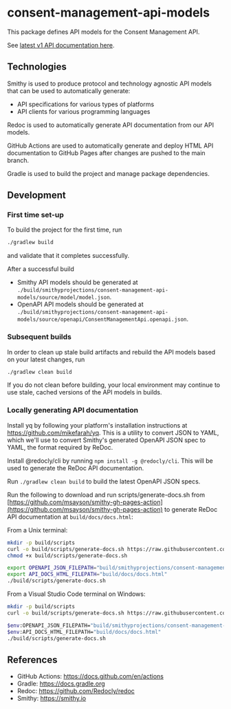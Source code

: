 # consent-management-api-models
This package defines API models for the Consent Management API.

See [latest v1 API documentation here](https://www.marksayson.com/consent-management-api-models/v1/docs.html).

## Technologies
Smithy is used to produce protocol and technology agnostic API models that can be used to automatically generate:
* API specifications for various types of platforms
* API clients for various programming languages

Redoc is used to automatically generate API documentation from our API models.

GitHub Actions are used to automatically generate and deploy HTML API documentation to GitHub Pages after changes are pushed to the main branch.

Gradle is used to build the project and manage package dependencies.

## Development
### First time set-up
To build the project for the first time, run

```sh
./gradlew build
```

and validate that it completes successfully.

After a successful build
* Smithy API models should be generated at `./build/smithyprojections/consent-management-api-models/source/model/model.json`.
* OpenAPI API models should be generated at `./build/smithyprojections/consent-management-api-models/source/openapi/ConsentManagementApi.openapi.json`.

### Subsequent builds
In order to clean up stale build artifacts and rebuild the API models based on your latest changes, run

```sh
./gradlew clean build
```

If you do not clean before building, your local environment may continue to use stale, cached versions of the API models in builds.

### Locally generating API documentation
Install yq by following your platform's installation instructions at https://github.com/mikefarah/yq.  This is a utility to convert JSON to YAML, which we'll use to convert Smithy's generated OpenAPI JSON spec to YAML, the format required by ReDoc.

Install @redocly/cli by running `npm install -g @redocly/cli`.  This will be used to generate the ReDoc API documentation.

Run `./gradlew clean build` to build the latest OpenAPI JSON specs.

Run the following to download and run scripts/generate-docs.sh from [https://github.com/msayson/smithy-gh-pages-action](https://github.com/msayson/smithy-gh-pages-action) to generate ReDoc API documentation at `build/docs/docs.html`:

From a Unix terminal:

```sh
mkdir -p build/scripts
curl -o build/scripts/generate-docs.sh https://raw.githubusercontent.com/msayson/smithy-gh-pages-action/v1.1.0/scripts/generate-docs.sh
chmod +x build/scripts/generate-docs.sh

export OPENAPI_JSON_FILEPATH="build/smithyprojections/consent-management-api-models/source/openapi/ConsentManagementApi.openapi.json"
export API_DOCS_HTML_FILEPATH="build/docs/docs.html"
./build/scripts/generate-docs.sh
```

From a Visual Studio Code terminal on Windows:

```sh
mkdir -p build/scripts
curl -o build/scripts/generate-docs.sh https://raw.githubusercontent.com/msayson/smithy-gh-pages-action/v1.1.0/scripts/generate-docs.sh

$env:OPENAPI_JSON_FILEPATH="build/smithyprojections/consent-management-api-models/source/openapi/ConsentManagementApi.openapi.json"
$env:API_DOCS_HTML_FILEPATH="build/docs/docs.html"
./build/scripts/generate-docs.sh
```

## References
* GitHub Actions: https://docs.github.com/en/actions
* Gradle: https://docs.gradle.org
* Redoc: https://github.com/Redocly/redoc
* Smithy: https://smithy.io

